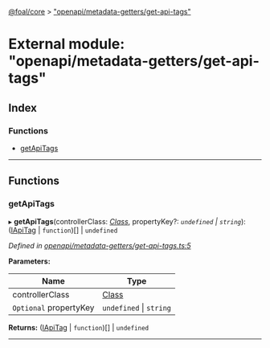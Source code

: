 [@foal/core](../README.md) > ["openapi/metadata-getters/get-api-tags"](../modules/_openapi_metadata_getters_get_api_tags_.md)

# External module: "openapi/metadata-getters/get-api-tags"

## Index

### Functions

* [getApiTags](_openapi_metadata_getters_get_api_tags_.md#getapitags)

---

## Functions

<a id="getapitags"></a>

###  getApiTags

▸ **getApiTags**(controllerClass: *[Class](_core_class_interface_.md#class)*, propertyKey?: *`undefined` \| `string`*): ([IApiTag](../interfaces/_openapi_interfaces_.iapitag.md) \| `function`)[] \| `undefined`

*Defined in [openapi/metadata-getters/get-api-tags.ts:5](https://github.com/FoalTS/foal/blob/70cc46bd/packages/core/src/openapi/metadata-getters/get-api-tags.ts#L5)*

**Parameters:**

| Name | Type |
| ------ | ------ |
| controllerClass | [Class](_core_class_interface_.md#class) |
| `Optional` propertyKey | `undefined` \| `string` |

**Returns:** ([IApiTag](../interfaces/_openapi_interfaces_.iapitag.md) \| `function`)[] \| `undefined`

___


